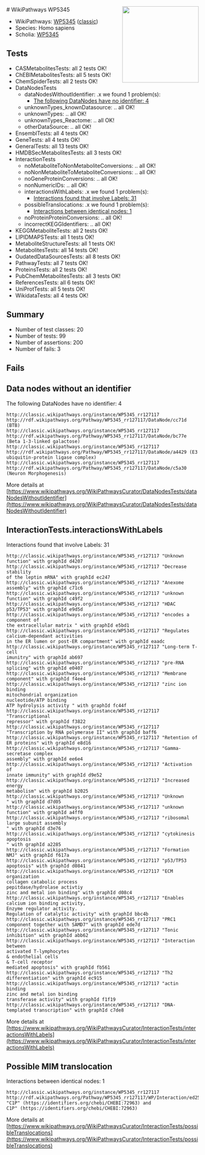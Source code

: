 <img style="float: right; width: 200px" src="https://upload.wikimedia.org/wikipedia/commons/thumb/8/83/Wplogo_with_text_500.png/640px-Wplogo_with_text_500.png" />
# WikiPathways WP5345

* WikiPathways: [WP5345](https://wikipathways.org/pathways/WP5345) ([classic](https://classic.wikipathways.org/instance/WP5345))
* Species: Homo sapiens
* Scholia: [WP5345](https://scholia.toolforge.org/wikipathways/WP5345)
## Tests
* CASMetabolitesTests: all 2 tests OK!
* ChEBIMetabolitesTests: all 5 tests OK!
* ChemSpiderTests: all 2 tests OK!
* DataNodesTests
    * dataNodesWithoutIdentifier: .x we found 1 problem(s):
        * [The following DataNodes have no identifier: 4](#d2d32fa3)
    * unknownTypes_knownDatasource: .. all OK!
    * unknownTypes: .. all OK!
    * unknownTypes_Reactome: .. all OK!
    * otherDataSource: .. all OK!
* EnsemblTests: all 4 tests OK!
* GeneTests: all 4 tests OK!
* GeneralTests: all 13 tests OK!
* HMDBSecMetabolitesTests: all 3 tests OK!
* InteractionTests
    * noMetaboliteToNonMetaboliteConversions: .. all OK!
    * noNonMetaboliteToMetaboliteConversions: .. all OK!
    * noGeneProteinConversions: .. all OK!
    * nonNumericIDs: .. all OK!
    * interactionsWithLabels: .x we found 1 problem(s):
        * [Interactions found that involve Labels: 31](#fe97a8f7)
    * possibleTranslocations: .x we found 1 problem(s):
        * [Interactions between identical nodes: 1](#1c118206)
    * noProteinProteinConversions: .. all OK!
    * incorrectKEGGIdentifiers: .. all OK!
* KEGGMetaboliteTests: all 2 tests OK!
* LIPIDMAPSTests: all 1 tests OK!
* MetaboliteStructureTests: all 1 tests OK!
* MetabolitesTests: all 14 tests OK!
* OudatedDataSourcesTests: all 8 tests OK!
* PathwayTests: all 7 tests OK!
* ProteinsTests: all 2 tests OK!
* PubChemMetabolitesTests: all 3 tests OK!
* ReferencesTests: all 6 tests OK!
* UniProtTests: all 5 tests OK!
* WikidataTests: all 4 tests OK!


## Summary

* Number of test classes: 20
* Number of tests: 99
* Number of assertions: 200
* Number of fails: 3

## Fails

<a name="d2d32fa3" />

## Data nodes without an identifier

The following DataNodes have no identifier: 4
```
http://classic.wikipathways.org/instance/WP5345_rr127117 http://rdf.wikipathways.org/Pathway/WP5345_rr127117/DataNode/cc71d (BTB)
http://classic.wikipathways.org/instance/WP5345_rr127117 http://rdf.wikipathways.org/Pathway/WP5345_rr127117/DataNode/bc77e (Beta 1-3-linked galactose)
http://classic.wikipathways.org/instance/WP5345_rr127117 http://rdf.wikipathways.org/Pathway/WP5345_rr127117/DataNode/a4429 (E3 ubiquitin-protein ligase complex)
http://classic.wikipathways.org/instance/WP5345_rr127117 http://rdf.wikipathways.org/Pathway/WP5345_rr127117/DataNode/c5a30 (Neuron Morphogenesis)
```

More details at [https://www.wikipathways.org/WikiPathwaysCurator/DataNodesTests/dataNodesWithoutIdentifier](https://www.wikipathways.org/WikiPathwaysCurator/DataNodesTests/dataNodesWithoutIdentifier)

<a name="fe97a8f7" />

## InteractionTests.interactionsWithLabels

Interactions found that involve Labels: 31
```
http://classic.wikipathways.org/instance/WP5345_rr127117 "Unknown function" with graphId d4207
http://classic.wikipathways.org/instance/WP5345_rr127117 "Decrease stability
of the leptin mRNA" with graphId ec247
http://classic.wikipathways.org/instance/WP5345_rr127117 "Anexome assembly" with graphId c71c6
http://classic.wikipathways.org/instance/WP5345_rr127117 "unknown function" with graphId c49f2
http://classic.wikipathways.org/instance/WP5345_rr127117 "HDAC p53/TP53" with graphId e9d5d
http://classic.wikipathways.org/instance/WP5345_rr127117 "encodes a component of 
the extracellular matrix " with graphId e5bd1
http://classic.wikipathways.org/instance/WP5345_rr127117 "Regulates calcium-dependant activities 
in the ER lumen or post-ER compartment" with graphId eaadc
http://classic.wikipathways.org/instance/WP5345_rr127117 "Long-term T-cell
imunitry" with graphId ab697
http://classic.wikipathways.org/instance/WP5345_rr127117 "pre-RNA splicing" with graphId e0407
http://classic.wikipathways.org/instance/WP5345_rr127117 "Membrane component" with graphId f4ee4
http://classic.wikipathways.org/instance/WP5345_rr127117 "zinc ion binding
mitochondrial organization
nucleotide/ATP binding
ATP hydrolysis activity " with graphId fc44f
http://classic.wikipathways.org/instance/WP5345_rr127117 "Transcriptional 
repressor" with graphId f3822
http://classic.wikipathways.org/instance/WP5345_rr127117 "Transcription by RNA polymerase II" with graphId baff6
http://classic.wikipathways.org/instance/WP5345_rr127117 "Retention of ER proteins" with graphId e8d16
http://classic.wikipathways.org/instance/WP5345_rr127117 "Gamma-secretase complex 
assembly" with graphId ee6e4
http://classic.wikipathways.org/instance/WP5345_rr127117 "Activation of
innate immunity" with graphId d9e52
http://classic.wikipathways.org/instance/WP5345_rr127117 "Increased energy
metabolism" with graphId b2025
http://classic.wikipathways.org/instance/WP5345_rr127117 "Unknown
" with graphId d7d05
http://classic.wikipathways.org/instance/WP5345_rr127117 "unknown function" with graphId a4ff0
http://classic.wikipathways.org/instance/WP5345_rr127117 "ribosomal large subunit assembly 
" with graphId d3e76
http://classic.wikipathways.org/instance/WP5345_rr127117 "cytokinesis
apoptosis
" with graphId a2285
http://classic.wikipathways.org/instance/WP5345_rr127117 "Formation NMJ" with graphId f617a
http://classic.wikipathways.org/instance/WP5345_rr127117 "p53/TP53 apoptosis" with graphId d0841
http://classic.wikipathways.org/instance/WP5345_rr127117 "ECM organization
collagen catabolic process
pepitdase/hydrolase activtiy
zinc and metal ion binding" with graphId d08c4
http://classic.wikipathways.org/instance/WP5345_rr127117 "Enables calcium ion binding activity, 
Enzyme regulator activity.
Regulation of catalytic activity" with graphId bbc4b
http://classic.wikipathways.org/instance/WP5345_rr127117 "PRC1 component together with SAMD7" with graphId ede7d
http://classic.wikipathways.org/instance/WP5345_rr127117 "Tonic inhibition" with graphId abb62
http://classic.wikipathways.org/instance/WP5345_rr127117 "Interaction between
activated T-lymphocytes
& endothelial cells 
& T-cell receptor 
mediated apoptosis" with graphId fb561
http://classic.wikipathways.org/instance/WP5345_rr127117 "Th2 differentiation" with graphId ec915
http://classic.wikipathways.org/instance/WP5345_rr127117 "actin binding
zinc and metal ion binding
transferase activity" with graphId f1f19
http://classic.wikipathways.org/instance/WP5345_rr127117 "DNA-templated transcription" with graphId c7de8
```

More details at [https://www.wikipathways.org/WikiPathwaysCurator/InteractionTests/interactionsWithLabels](https://www.wikipathways.org/WikiPathwaysCurator/InteractionTests/interactionsWithLabels)

<a name="1c118206" />

## Possible MIM translocation

Interactions between identical nodes: 1
```
http://classic.wikipathways.org/instance/WP5345_rr127117 http://rdf.wikipathways.org/Pathway/WP5345_rr127117/WP/Interaction/ed25c "C1P" (https://identifiers.org/chebi/CHEBI:72963) and 
C1P" (https://identifiers.org/chebi/CHEBI:72963)
```

More details at [https://www.wikipathways.org/WikiPathwaysCurator/InteractionTests/possibleTranslocations](https://www.wikipathways.org/WikiPathwaysCurator/InteractionTests/possibleTranslocations)

